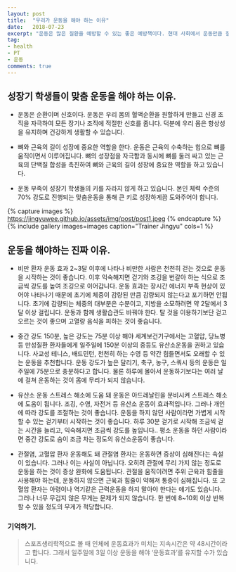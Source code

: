 ```yaml
---
layout: post
title:  "우리가 운동을 해야 하는 이유"
date:   2018-07-23
excerpt: "운동은 많은 질환을 예방할 수 있는 좋은 예방책이다. 현대 사회에서 운동만큼 질병 예방에 효과적인 것도 드물다. 중요한 것은 '오래 사느냐'가 아니라 '간강하게 오래 사느냐'. "
tag:
- health 
- PT
- 운동
comments: true
---
```


## 성장기 학생들이 맞춤 운동을 해야 하는 이유.

* 운동은 순환이며 신호이다.
운동은 우리 몸의 혈액순환을 원할하게 만들고 신경 조직을 자극하여 모든 장기나 조직에 적절한 신호를 줍니다.
덕분에 우리 몸은 항상성을 유지하며 건강하게 생활할 수 있습니다.

* 뼈와 근육의 길이 성장에 중요한 역할을 한다.
운동은 근육의 수축하는 힘으로 뼈를 움직이면서 이루어집니다. 뼈의 성장점을 자극함과 동시에 뼈를 둘러 싸고 있는 근육의 단백질 합성을 촉진하여
뼈와 근육의 길이 성장에 중요한 역할을 하고 있습니다.

* 운동 부족이 성장기 학생들의 키를 자라지 않게 하고 있습니다.
본인 체력 수준의 70% 강도로 진행되는 맞춤운동을 통해 큰 키로 성장하게끔 도와주어야 합니다.


{% capture images %}
    https://jingyuwee.github.io/assets/img/post/post1.jpeg
{% endcapture %}
{% include gallery images=images caption="Trainer Jingyu" cols=1 %}


## 운동을 해야하는 진짜 이유.

* 비만 환자 운동 효과 2~3달 이후에 나타나
비만한 사람은 천천히 걷는 것으로 운동을 시작하는 것이 좋습니다.
이후 익숙해지면 걷기와 조깅을 번갈아 하는 식으로 조금씩 강도를 높여 조깅으로 이어갑니다.
운동 효과는 장시간 에너지 부족 현상이 있어야 나타나기 때문에 초기에 체중이 감량된 만큼 감량되지 않는다고 포기하면 안됩니다.
초기에 감량되는 체중의 대부분은 수분이고, 지방을 소모하려면 약 2달에서 3달 이상 걸립니다.
운동과 함께 생활습관도 바꿔야 한다. 탈 것을 이용하기보단 걷고 오르는 것이 좋으며 고열량 음식을 피하는 것이 좋습니다.

* 중간 강도 150분, 높은 강도는 75분 이상 해야
세계보건기구에서는 고혈압, 당뇨병 등 만성질환 환자들에게 일주일에 150분 이상의 중등도 유산소운동을 권하고 있습니다.
사교성 테니스, 배드민턴, 천천히 하는 수영 등 약간 힘들면서도 오래할 수 있는 운동을 추천합니다.
운동 강도가 높은 달리기, 축구, 농구, 스쿼시 등의 운동은 일주일에 75분으로 충분하다고 합니다. 물론 하루에 몰아서 운동하기보다는 여러 날에 걸쳐 운동하는 것이 몸에 무리가 되지 않습니다.

* 유산소 운동 스트레스 해소에 도움 돼
운동은 아드레날린을 분비시켜 스트레스 해소에 도움이 됩니다.
조깅, 수영, 자전거 등 유산소 운동이 효과적입니다.
그러나 개인에 따라 강도를 조절하는 것이 좋습니다.
운동을 하지 않던 사람이라면 가볍게 시작할 수 있는 걷기부터 시작하는 것이 좋습니다.
하루 30분 걷기로 시작해 조금씩 걷는 시간을 늘리고, 익숙해지면 조금씩 강도를 높입니다..
평소 운동을 하던 사람이라면 중간 강도로 숨이 조금 차는 정도의 유산소운동이 좋습니다.

* 관절염, 고혈압 환자 운동해도 돼
관절염 환자는 운동하면 증상이 심해진다는 속설이 있습니다.
그러나 이는 사실이 아닙니다.
오히려 관절에 무리 가지 않는 정도로 운동을 하는 것이 증상 완화에 도움됩니다.
관절을 움직이려면 주위 근육과 힘줄을 사용해야 하는데, 운동하지 않으면 근육과 힘줄이 약해져 통증이 심해집니다.
또 고혈압 환자는 아령이나 역기같은 근력운동을 하지 말아야 한다는 얘기도 있습니다.
그러나 너무 무겁지 않은 무게는 문제가 되지 않습니다.
한 번에 8~10회 이상 반복할 수 있을 정도의 무게가 적당합니다.


### 기억하기.

> 스포츠생리학적으로 볼 때 인체에 운동효과가 미치는 지속시간은 약 48시간이라고 합니다. 그래서 일주일에 3일 이상 운동을 해야 ‘운동효과’를 유지할 수가 있습니다.
  


